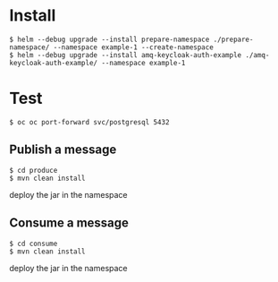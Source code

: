 # Install
```
$ helm --debug upgrade --install prepare-namespace ./prepare-namespace/ --namespace example-1 --create-namespace
$ helm --debug upgrade --install amq-keycloak-auth-example ./amq-keycloak-auth-example/ --namespace example-1
```

# Test
```
$ oc oc port-forward svc/postgresql 5432
```
## Publish a message
```
$ cd produce
$ mvn clean install
```
deploy the jar in the namespace

## Consume a message
```
$ cd consume
$ mvn clean install
```
deploy the jar in the namespace
